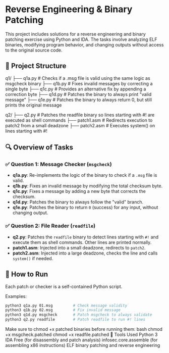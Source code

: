 # Reverse Engineering & Binary Patching

This project includes solutions for a reverse engineering and binary patching exercise using Python and IDA. The tasks involve analyzing ELF binaries, modifying program behavior, and changing outputs without access to the original source code.

## 📁 Project Structure
q1/
├── q1a.py # Checks if a .msg file is valid using the same logic as msgcheck binary
├── q1b.py # Fixes invalid messages by correcting a single byte
├── q1c.py # Provides an alternative fix by appending a correction byte
├── q1d.py # Patches the binary to always print "valid message"
├── q1e.py # Patches the binary to always return 0, but still prints the original message

q2/
├── q2.py # Patches the readfile binary so lines starting with #! are executed as shell commands
├── patch1.asm # Redirects execution to patch2 from a small deadzone
├── patch2.asm # Executes system() on lines starting with #!


## 🔍 Overview of Tasks

### ✅ Question 1: Message Checker (`msgcheck`)
- **q1a.py**: Re-implements the logic of the binary to check if a `.msg` file is valid.
- **q1b.py**: Fixes an invalid message by modifying the total checksum byte.
- **q1c.py**: Fixes a message by adding a new byte that corrects the checksum.
- **q1d.py**: Patches the binary to always follow the "valid" branch.
- **q1e.py**: Patches the binary to return `0` (success) for any input, without changing output.

### ✅ Question 2: File Reader (`readfile`)
- **q2.py**: Patches the `readfile` binary to detect lines starting with `#!` and execute them as shell commands. Other lines are printed normally.
- **patch1.asm**: Injected into a small deadzone, redirects to `patch2`.
- **patch2.asm**: Injected into a large deadzone, checks the line and calls `system()` if needed.

## 🧪 How to Run

Each patch or checker is a self-contained Python script.

Examples:

```bash
python3 q1a.py 01.msg         # Check message validity
python3 q1b.py 02.msg         # Fix invalid message
python3 q1d.py msgcheck       # Patch msgcheck to always validate
python3 q2.py readfile        # Patch readfile to run #! lines
```
Make sure to chmod +x patched binaries before running them:
bash
chmod +x msgcheck.patched
chmod +x readfile.patched
🔧 Tools Used
Python 3
IDA Free (for disassembly and patch analysis)
infosec.core.assemble (for assembling x86 instructions)
ELF binary patching and reverse engineering


